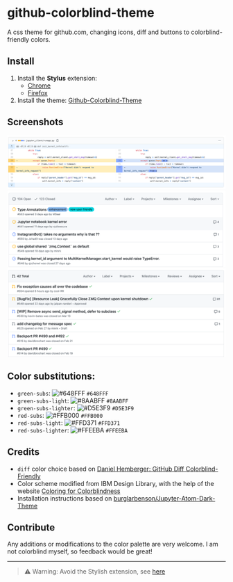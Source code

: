 # github-colorblind-theme
A css theme for github.com, changing icons, diff and buttons to colorblind-friendly colors.

## Install
1. Install the **Stylus** extension:
   - [Chrome](https://chrome.google.com/webstore/detail/stylus/clngdbkpkpeebahjckkjfobafhncgmne?hl=en) 
   - [Firefox](https://addons.mozilla.org/en-US/firefox/addon/styl-us/)
2. Install the theme: [Github-Colorblind-Theme](https://userstyles.org/styles/185247/github-colorblind-theme)

## Screenshots
![diff](screenshots/diff.png)
![issues](screenshots/issues.png)
![pullreq](screenshots/pullreq.png)

## Color substitutions:
- `green-subs`: ![#648FFF](https://via.placeholder.com/15/648FFF/648FFF?text=+) `#648FFF`
- `green-subs-light`: ![#8AABFF](https://via.placeholder.com/15/8AABFF/8AABFF?text=+) `#8AABFF`
- `green-subs-lighter`: ![#D5E3F9](https://via.placeholder.com/15/D5E3F9/D5E3F9?text=+) `#D5E3F9`
- `red-subs`: ![#FFB000](https://via.placeholder.com/15/FFB000/FFB000?text=+) `#FFB000`
- `red-subs-light`: ![#FFD371](https://via.placeholder.com/15/FFD371/FFD371?text=+) `#FFD371`
- `red-subs-lighter`: ![#FFEEBA](https://via.placeholder.com/15/FFEEBA/FFEEBA?text=+) `#FFEEBA`

## Credits
- `diff` color choice based on [Daniel Hemberger: GitHub Diff Colorblind-Friendly](https://userstyles.org/styles/149864/github-diff-colorblind-friendly)
- Color scheme modified from IBM Design Library, with the help of the website [Coloring for Colorblindness
](https://davidmathlogic.com/colorblind/#%23648FFF-%238AABFF-%23FFEEBA-%23FFD371-%23FFB000)
- Installation instructions based on [burglarbenson/Jupyter-Atom-Dark-Theme](https://github.com/burglarbenson/Jupyter-Atom-Dark-Theme)

## Contribute
Any additions or modifications to the color palette are very welcome. I am not colorblind myself, so feedback would be great!

---
> ⚠️ Warning: Avoid the Stylish extension, see [here](https://github.com/jupyterlab/jupyterlab/issues/3844#issuecomment-372986375)
